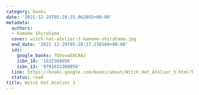 ```yaml
---
category: books
date: '2021-12-29T05:28:25.062055+00:00'
metadata:
  authors:
  - Kamome Shirahama
  cover: witch-hat-atelier-3-kamome-shirahama.jpg
  end_date: '2021-12-29T05:28:27.230160+00:00'
  ids:
    google_books: fQVovwEACAAJ
    isbn_10: '1632368056'
    isbn_13: '9781632368058'
  link: https://books.google.com/books/about/Witch_Hat_Atelier_3.html?hl=&id=fQVovwEACAAJ
  status: read
title: Witch Hat Atelier 3
---
```

